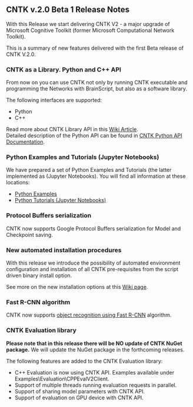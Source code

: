 ## CNTK v.2.0 Beta 1 Release Notes

With this Release we start delivering CNTK V2 - a major upgrade of Microsoft Cognitive Toolkit (former Microsoft Computational Network Toolkit).

This is a summary of new features delivered with the first Beta release of CNTK V.2.0.

### CNTK as a Library. Python and C++ API
From now on you can use CNTK not only by running CNTK executable and programming the Networks with BrainScript, but also as a software library.

The following interfaces are supported:

* Python
* C++

Read more about CNTK Library API in this [Wiki Article](https://github.com/microsoft/cntk/wiki/CNTK-Library-API).  
Detailed description of the Python API can be found in [CNTK Python API Documentation](https://cntk.ai/pythondocs/).

### Python Examples and Tutorials (Jupyter Notebooks)

We have prepared a set of Python Examples and Tutorials (the latter implemented as (Jupyter Notebooks). You will find all information at these locations:

* [Python Examples](https://cntk.ai/pythondocs/examples.html)
* [Python Tutorials (Jupyter Notebooks)](https://cntk.ai/pythondocs/tutorials.html)

### Protocol Buffers serialization

CNTK now supports Google Protocol Buffers serialization for Model and Checkpoint saving.

### New automated installation procedures

With this release we introduce the possibility of automated environment configuration and installation of all CNTK pre-requisites from the script driven binary install option. 

See more on the new installation options at this [Wiki page](https://github.com/Microsoft/CNTK/wiki/Setup-CNTK-on-your-machine).

### Fast R-CNN algorithm

CNTK now supports [object recognition using Fast R-CNN](https://github.com/Microsoft/CNTK/wiki/Object-Detection-using-Fast-R-CNN) algorithm.


### CNTK Evaluation library

**Please note that in this release there will be NO update of CNTK NuGet package.** We will update the NuGet package in the forthcoming releases.

The following features are added to the CNTK Evaluation library:
* C++ Evaluation is now using CNTK API. Examples available under Examples\Evaluation\CPPEvalV2Client.
* Support of multiple threads running evaluation requests in parallel. 
* Support of sharing model parameters with CNTK API. 
* Support of evaluation on GPU device with CNTK API. 
